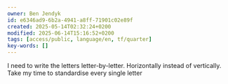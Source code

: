 ```yaml
---
owner: Ben Jendyk
id: e6346ad9-6b2a-4941-a8ff-71901c02e89f
created: 2025-05-14T02:32:24+0200
modified: 2025-06-14T15:16:52+0200
tags: [access/public, language/en, tf/quarter]
key-words: []
---
```


I need to write the letters letter-by-letter. Horizontally instead of vertically. Take my time to standardise every single letter